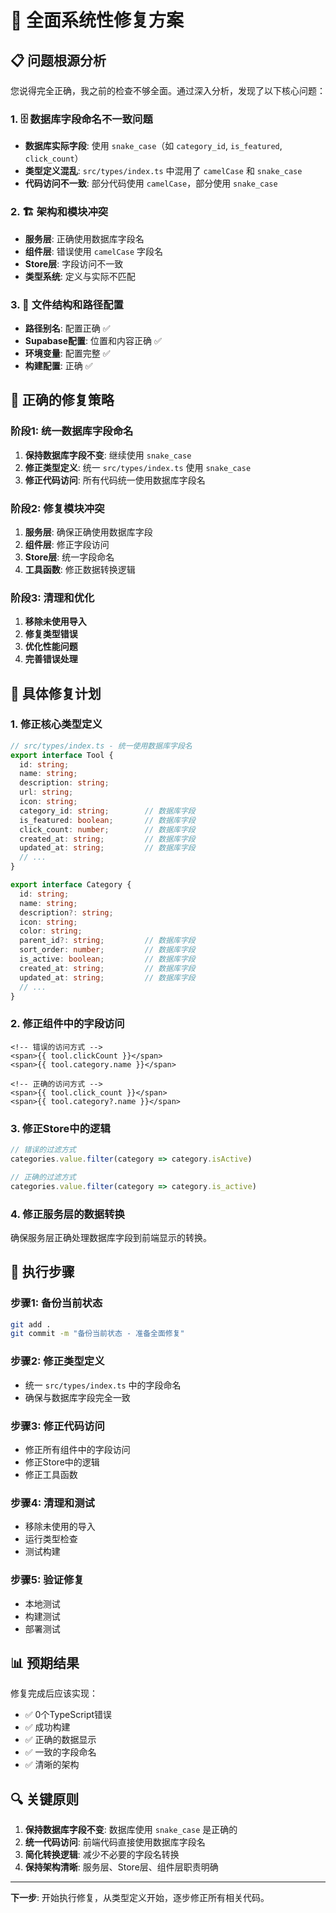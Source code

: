 # 🎯 全面系统性修复方案

## 📋 问题根源分析

您说得完全正确，我之前的检查不够全面。通过深入分析，发现了以下核心问题：

### 1. 🗄️ 数据库字段命名不一致问题
- **数据库实际字段**: 使用 `snake_case`（如 `category_id`, `is_featured`, `click_count`）
- **类型定义混乱**: `src/types/index.ts` 中混用了 `camelCase` 和 `snake_case`
- **代码访问不一致**: 部分代码使用 `camelCase`，部分使用 `snake_case`

### 2. 🏗️ 架构和模块冲突
- **服务层**: 正确使用数据库字段名
- **组件层**: 错误使用 `camelCase` 字段名
- **Store层**: 字段访问不一致
- **类型系统**: 定义与实际不匹配

### 3. 📁 文件结构和路径配置
- **路径别名**: 配置正确 ✅
- **Supabase配置**: 位置和内容正确 ✅
- **环境变量**: 配置完整 ✅
- **构建配置**: 正确 ✅

## 🔧 正确的修复策略

### 阶段1: 统一数据库字段命名
1. **保持数据库字段不变**: 继续使用 `snake_case`
2. **修正类型定义**: 统一 `src/types/index.ts` 使用 `snake_case`
3. **修正代码访问**: 所有代码统一使用数据库字段名

### 阶段2: 修复模块冲突
1. **服务层**: 确保正确使用数据库字段
2. **组件层**: 修正字段访问
3. **Store层**: 统一字段命名
4. **工具函数**: 修正数据转换逻辑

### 阶段3: 清理和优化
1. **移除未使用导入**
2. **修复类型错误**
3. **优化性能问题**
4. **完善错误处理**

## 🎯 具体修复计划

### 1. 修正核心类型定义
```typescript
// src/types/index.ts - 统一使用数据库字段名
export interface Tool {
  id: string;
  name: string;
  description: string;
  url: string;
  icon: string;
  category_id: string;        // 数据库字段
  is_featured: boolean;       // 数据库字段
  click_count: number;        // 数据库字段
  created_at: string;         // 数据库字段
  updated_at: string;         // 数据库字段
  // ...
}

export interface Category {
  id: string;
  name: string;
  description?: string;
  icon: string;
  color: string;
  parent_id?: string;         // 数据库字段
  sort_order: number;         // 数据库字段
  is_active: boolean;         // 数据库字段
  created_at: string;         // 数据库字段
  updated_at: string;         // 数据库字段
  // ...
}
```

### 2. 修正组件中的字段访问
```vue
<!-- 错误的访问方式 -->
<span>{{ tool.clickCount }}</span>
<span>{{ tool.category.name }}</span>

<!-- 正确的访问方式 -->
<span>{{ tool.click_count }}</span>
<span>{{ tool.category?.name }}</span>
```

### 3. 修正Store中的逻辑
```typescript
// 错误的过滤方式
categories.value.filter(category => category.isActive)

// 正确的过滤方式
categories.value.filter(category => category.is_active)
```

### 4. 修正服务层的数据转换
确保服务层正确处理数据库字段到前端显示的转换。

## 🚀 执行步骤

### 步骤1: 备份当前状态
```bash
git add .
git commit -m "备份当前状态 - 准备全面修复"
```

### 步骤2: 修正类型定义
- 统一 `src/types/index.ts` 中的字段命名
- 确保与数据库字段完全一致

### 步骤3: 修正代码访问
- 修正所有组件中的字段访问
- 修正Store中的逻辑
- 修正工具函数

### 步骤4: 清理和测试
- 移除未使用的导入
- 运行类型检查
- 测试构建

### 步骤5: 验证修复
- 本地测试
- 构建测试
- 部署测试

## 📊 预期结果

修复完成后应该实现：
- ✅ 0个TypeScript错误
- ✅ 成功构建
- ✅ 正确的数据显示
- ✅ 一致的字段命名
- ✅ 清晰的架构

## 🔍 关键原则

1. **保持数据库字段不变**: 数据库使用 `snake_case` 是正确的
2. **统一代码访问**: 前端代码直接使用数据库字段名
3. **简化转换逻辑**: 减少不必要的字段名转换
4. **保持架构清晰**: 服务层、Store层、组件层职责明确

---

**下一步**: 开始执行修复，从类型定义开始，逐步修正所有相关代码。
